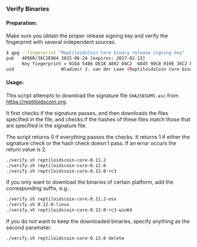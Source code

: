 ### Verify Binaries

#### Preparation:

Make sure you obtain the proper release signing key and verify the fingerprint with several independent sources.

```sh
$ gpg --fingerprint "ReptiloidsCoin Core binary release signing key"
pub   4096R/36C2E964 2015-06-24 [expires: 2017-02-13]
      Key fingerprint = 01EA 5486 DE18 A882 D4C2  6845 90C8 019E 36C2 E964
uid                  Wladimir J. van der Laan (ReptiloidsCoin Core binary release signing key) <laanwj@gmail.com>
```

#### Usage:

This script attempts to download the signature file `SHA256SUMS.asc` from https://reptiloidscoin.org.

It first checks if the signature passes, and then downloads the files specified in the file, and checks if the hashes of these files match those that are specified in the signature file.

The script returns 0 if everything passes the checks. It returns 1 if either the signature check or the hash check doesn't pass. If an error occurs the return value is 2.


```sh
./verify.sh reptiloidscoin-core-0.11.2
./verify.sh reptiloidscoin-core-0.12.0
./verify.sh reptiloidscoin-core-0.13.0-rc3
```

If you only want to download the binaries of certain platform, add the corresponding suffix, e.g.:

```sh
./verify.sh reptiloidscoin-core-0.11.2-osx
./verify.sh 0.12.0-linux
./verify.sh reptiloidscoin-core-0.13.0-rc3-win64
```

If you do not want to keep the downloaded binaries, specify anything as the second parameter.

```sh
./verify.sh reptiloidscoin-core-0.13.0 delete
```
